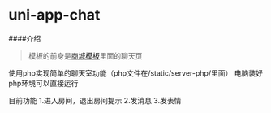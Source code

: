 # uni-app-chat
####介绍
> 模板的前身是[商城模板](https://ext.dcloud.net.cn/plugin?id=267)里面的聊天页

使用php实现简单的聊天室功能（php文件在/static/server-php/里面）
电脑装好php环境可以直接运行

目前功能
1.进入房间，退出房间提示
2.发消息
3.发表情

